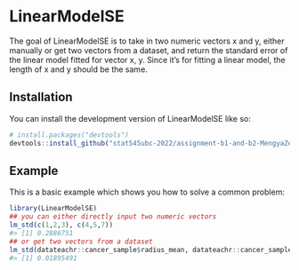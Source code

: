 
<!-- README.md is generated from README.Rmd. Please edit that file -->

# LinearModelSE

<!-- badges: start -->
<!-- badges: end -->

The goal of LinearModelSE is to take in two numeric vectors x and y,
either manually or get two vectors from a dataset, and return the
standard error of the linear model fitted for vector x, y. Since it’s
for fitting a linear model, the length of x and y should be the same.

## Installation

You can install the development version of LinearModelSE like so:

``` r
# install.packages("devtools")
devtools::install_github("stat545ubc-2022/assignment-b1-and-b2-MengyaZeng/LinearModelSE")
```

## Example

This is a basic example which shows you how to solve a common problem:

``` r
library(LinearModelSE)
## you can either directly input two numeric vectors 
lm_std(c(1,2,3), c(4,5,7))
#> [1] 0.2886751
## or get two vectors from a dataset
lm_std(datateachr::cancer_sample$radius_mean, datateachr::cancer_sample$perimeter_mean)
#> [1] 0.01895491
```
